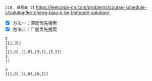 
`210. 课程表 II` https://leetcode-cn.com/problems/course-schedule-ii/solution/ke-cheng-biao-ii-by-leetcode-solution/
- [x] 方法一：深度优先搜索
- [x] 方法二：广度优先搜索

```
2
[[1,0]]
4
[[1,0],[2,0],[3,1],[3,2]]
1
[]

3
[[1,0],[2,0],[0,2]]
```
